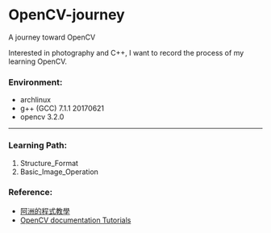 <h1>OpenCV-journey</h1>

A journey toward OpenCV

Interested in photography and C++, I want to record the process of my learning OpenCV.

<h3>Environment:</h3>

* archlinux
* g++ (GCC) 7.1.1 20170621
* opencv 3.2.0

* * *

<h3>Learning Path:</h3>

1. Structure\_Format
2. Basic\_Image\_Operation 

<h3>Reference:</h3>

* [阿洲的程式教學][1]
* [OpenCV documentation Tutorials][2]

[1]: http://monkeycoding.com/?page_id=12
[2]: http://opencv.org/documentation.html
